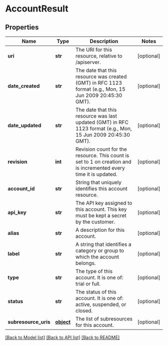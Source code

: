 # AccountResult

## Properties
Name | Type | Description | Notes
------------ | ------------- | ------------- | -------------
**uri** | **str** | The URI for this resource, relative to /apiserver. | [optional] 
**date_created** | **str** | The date that this resource was created (GMT) in RFC 1123 format (e.g., Mon, 15 Jun 2009 20:45:30 GMT). | [optional] 
**date_updated** | **str** | The date that this resource was last updated (GMT) in RFC 1123 format (e.g., Mon, 15 Jun 2009 20:45:30 GMT). | [optional] 
**revision** | **int** | Revision count for the resource. This count is set to 1 on creation and is incremented every time it is updated. | [optional] 
**account_id** | **str** | String that uniquely identifies this account resource. | [optional] 
**api_key** | **str** | The API key assigned to this account. This key must be kept a secret by the customer. | [optional] 
**alias** | **str** | A description for this account. | [optional] 
**label** | **str** | A string that identifies a category or group to which the account belongs. | [optional] 
**type** | **str** | The type of this account. It is one of: trial or full. | [optional] 
**status** | **str** | The status of this account. It is one of: active, suspended, or closed. | [optional] 
**subresource_uris** | [**object**](.md) | The list of subresources for this account. | [optional] 

[[Back to Model list]](../README.md#documentation-for-models) [[Back to API list]](../README.md#documentation-for-api-endpoints) [[Back to README]](../README.md)


